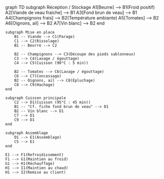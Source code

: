 graph TD
    subgraph Réception / Stockage
        A1[Beurre] --> B1(Froid positif)
        A2[Viande de veau fraiche] --> B1
        A3[Fond brun de veau] --> B1
        A4[Champignons frais] --> B2(Température ambiante)
        A5[Tomates] --> B2
        A6[Oignons, ail] --> B2
        A7[Vin blanc] --> B2
    end

    subgraph Mise en place
        B1 -- Viande --> C1(Parage)
        C1 --> C2(Rissolage)
        B1 -- Beurre --> C2
        
        B2 -- Champignons --> C3(Découpe des pieds sablonneux)
        C3 --> C4(Lavage / égouttage)
        C4 --> C5(Cuisson (90°C : 5 min))

        B2 -- Tomates --> C6(Lavage / égouttage)
        C6 --> C7(Concassage)
        B2 -- Oignons, ail --> C8(Epluchage)
        C8 --> C9(Hachage)
    end

    subgraph Cuisson principale
        C2 --> D1(Cuisson (95°C : 45 min))
        B1 -- "Cf. fiche fond brun de veau" --> D1
        B2 -- Vin blanc --> D1
        C7 --> D1
        C9 --> D1
    end

    subgraph Assemblage
        D1 --> E1(Assemblage)
        C5 --> E1
    end

    E1 --> F1(Refroidissement)
    F1 --> G1(Maintien au froid)
    G1 --> H1(Réchauffage)
    H1 --> I1(Maintien au chaud)
    H1 --> I2(Remise au client)